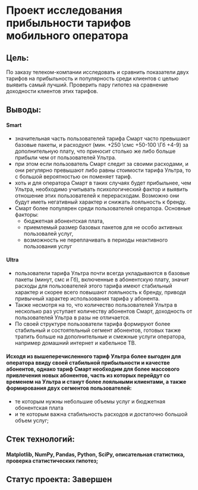 # Проект исследования прибыльности тарифов мобильного оператора
## Цель: 
По заказу телеком-компании исследовать и сравнить показатели двух тарифов на прибыльность и популярность среди клиентов с целью выявить самый лучший. Проверить пару гипотез на сравнение доходности клиентов этих тарифов.

## Выводы: 
#### Smart
- значительная часть пользователей тарифа Смарт часто превышают базовые пакеты, и расходуют (мин. +250 \смс +50-100 \Гб +4-9) за дополнительную плату, что приносит столько же либо больше прибыли чем от пользователей Ультра.
- при этом если пользователь Смарт следит за своими расходами, и они регулярно превышают либо равны стоимости тарифа Ультра, то с большой вероятностью он поменяет тариф.
- хоть и для оператора Смарт в таких случаях будет прибыльнее, чем Ультра, необходимо учитывать психологический фактор и выявить отношение этих пользователей к перерасходам. Возможно они будут иметь негативный характер и снижать лояльность к бренду.
- Смарт более популярен среди пользователей оператора. Основные факторы: 
    - бюджетная абонентская плата, 
    - приемлемый размер базовых пакетов для не особо активных пользовалей услуг, 
    - возможность не переплачивать в периоды неактивного пользования услуг
#### Ultra
- пользователи тарифа Ультра почти всегда укладываются в базовые пакеты (минут, смс и Гб), включенные в абонентскую плату, значит расходы для пользователей этого тарифа имеют стабильный характер и скорее всего повышают лояльность к бренду, приводя привычный характер использования тарифа у абонента. 
- Также несмотря на то, что количество пользователей Ультра в несколько раз уступает количеству абонентов Смарт, доходность от пользователей Ультра в разы не отличается.
- По своей структуре пользователи тарифа формируют более стабильный и состоятельный сегмент абонентов, готовых также тратить больше на дополнительные и смежные услуги оператора, например домашний интернет и кабельное ТВ.
#### Исходя из вышеперечисленного тариф Ультра более выгоден для оператора ввиду своей стабильной прибыльности и качестве абонентов, однако тариф Смарт необходим для более массового привлечения новых абонентов, часть из которых перейдут со временем на Ультра и станут более лояльными клиентами, а также формирования двух сегментов пользователей:
- те которым нужны небольшие объемы услуг и бюджетная обонентская плата
- и те которым важна стабильность расходов и достаточно большой объем услуг;

## Стек технологий: 
#### Matplotlib, NumPy, Pandas, Python, SciPy, описательная статистика, проверка статистических гипотез;

## Статус проекта: Завершен
